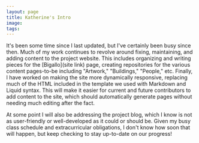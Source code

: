 ```yaml
---
layout: page
title: Katherine's Intro
image:
tags:
---
```


It's been some time since I last updated, but I've certainly been busy since then. Much of my work continues to revolve around fixing, maintaining, and adding content to the project website. This includes organizing and writing pieces for the [Bigallo](site link) page, creating repositories for the various content pages-to-be including "Artwork," "Buildings," "People," etc. Finally, I have worked on making the site more dynamically responsive, replacing much of the HTML included in the template we used with Markdown and Liquid syntax. This will make it easier for current and future contributors to add content to the site, which should automatically generate pages without needing much editing after the fact.

At some point I will also be addressing the project blog, which I know is not as user-friendly or well-developed as it could or should be. Given my busy class schedule and extracurricular obligations, I don't know how soon that will happen, but keep checking to stay up-to-date on our progress!
